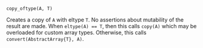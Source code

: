 ```
copy_oftype(A, T)
```

Creates a copy of `A` with eltype `T`. No assertions about mutability of the result are made. When `eltype(A) == T`, then this calls `copy(A)` which may be overloaded for custom array types. Otherwise, this calls `convert(AbstractArray{T}, A)`.
